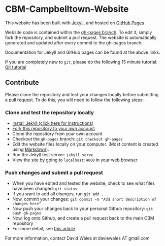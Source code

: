 # CBM-Campbelltown-Website

This website has been built with [Jekyll](http://jekyllrb.com), and hosted on [GitHub Pages](https://pages.github.com)

Website code is contained within the [gh-pages branch](https://github.com/cbmcampbelltown/CBM-Campbelltown-Website/tree/gh-pages).
To edit it, simply fork the repository, and submit a pull request.
The website is automatically generated and updated after every commit to the gh-pages branch.

Documentation for Jekyll and GitHub pages can be found at the above links.

If you are completely new to `git`, please do the following 15 minute tutorial:
[Git tutorial](http://try.github.io)

## Contribute
Please clone the repository and test your changes locally before submitting a pull request.
To do this, you will need to follow the following steps:

### Clone and test the repository locally
- [Install Jekyll (click here for instructions)](http://jekyllrb.com/docs/installation/)
- [Fork this repository to your own account](https://github.com/cbmcampbelltown/CBM-Campbelltown-Website#fork-destination-box)
- Clone the repository from your own account
- Checkout the `gh-pages` branch: `git checkout gh-pages`
- Edit the website files locally on your computer. (Most content is created using [Markdown](https://guides.github.com/features/mastering-markdown/)).
- Run the Jekyll test server: `jekyll serve`
- View the site by going to `localhost:4000` in your web browser

### Push changes and submit a pull request
- When you have edited and tested the website, check to see what files have been changed: `git status`
- If you want to add all changes, run `git add .`
- Now, commit your changes: `git commit -m "Add short description of changes here"`
- Now push your changes back to your personal Github repository: `git push gh-pages`
- Now, log onto Github, and create a pull request back to the main CBM repository
- For more detail, see [this article](https://help.github.com/articles/about-pull-requests/)

For more information, contact David Wales at daviewales AT gmail.com
